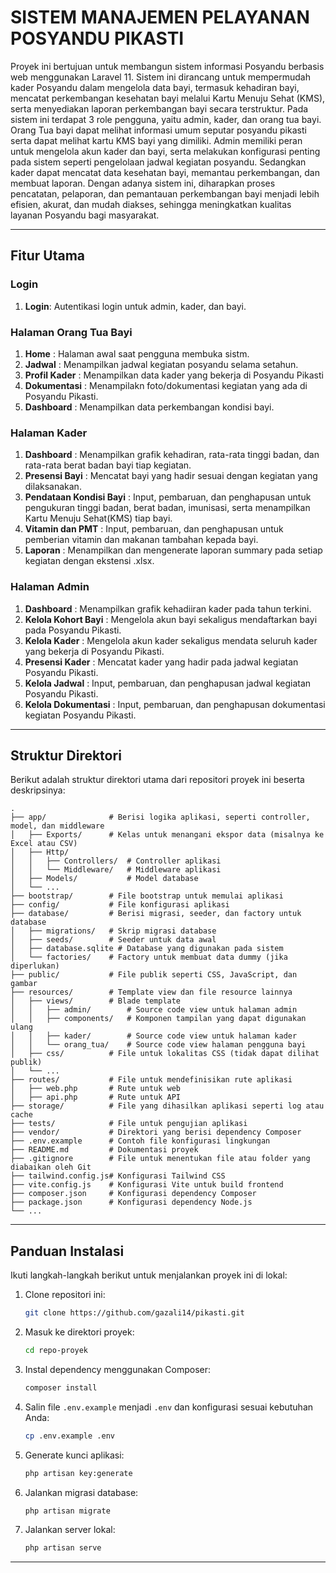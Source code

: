 # SISTEM MANAJEMEN PELAYANAN POSYANDU PIKASTI

Proyek ini bertujuan untuk membangun sistem informasi Posyandu berbasis web menggunakan Laravel 11. Sistem ini dirancang untuk mempermudah kader Posyandu dalam mengelola data bayi, termasuk kehadiran bayi, mencatat perkembangan kesehatan bayi melalui Kartu Menuju Sehat (KMS), serta menyediakan laporan perkembangan bayi secara terstruktur. Pada sistem ini terdapat 3 role pengguna, yaitu admin, kader, dan orang tua bayi. 
Orang Tua bayi dapat melihat informasi umum seputar posyandu pikasti serta dapat melihat kartu KMS bayi yang dimiliki. Admin memiliki peran untuk mengelola akun kader dan bayi, serta melakukan konfigurasi penting pada sistem seperti pengelolaan jadwal kegiatan posyandu. Sedangkan kader dapat mencatat data kesehatan bayi, memantau perkembangan, dan membuat laporan. 
Dengan adanya sistem ini, diharapkan proses pencatatan, pelaporan, dan pemantauan perkembangan bayi menjadi lebih efisien, akurat, dan mudah diakses, sehingga meningkatkan kualitas layanan Posyandu bagi masyarakat.

---

## Fitur Utama

### Login
1. **Login**: Autentikasi login untuk admin, kader, dan bayi.

### Halaman Orang Tua Bayi
1. **Home** : Halaman awal saat pengguna membuka sistm.
2. **Jadwal** : Menampilkan jadwal kegiatan posyandu selama setahun.
3. **Profil Kader** : Menampilkan data kader yang bekerja di Posyandu Pikasti
4. **Dokumentasi** : Menampilakn foto/dokumentasi kegiatan yang ada di Posyandu Pikasti.
5. **Dashboard** : Menampilkan data perkembangan kondisi bayi.

### Halaman Kader 
1. **Dashboard** : Menampilkan grafik kehadiran, rata-rata tinggi badan, dan rata-rata berat badan bayi tiap kegiatan.
2. **Presensi Bayi** : Mencatat bayi yang hadir sesuai dengan kegiatan yang dilaksanakan.
3. **Pendataan Kondisi Bayi** : Input, pembaruan, dan penghapusan untuk pengukuran tinggi badan, berat badan, imunisasi, serta menampilkan Kartu Menuju Sehat(KMS) tiap bayi.
4. **Vitamin dan PMT** : Input, pembaruan, dan penghapusan untuk pemberian vitamin dan makanan tambahan kepada bayi.
5. **Laporan** : Menampilkan dan mengenerate laporan summary pada setiap kegiatan dengan ekstensi .xlsx.

### Halaman Admin
1. **Dashboard** : Menampilkan grafik kehadiiran kader pada tahun terkini.
2. **Kelola Kohort Bayi** : Mengelola akun bayi sekaligus mendaftarkan bayi pada Posyandu Pikasti.
3. **Kelola Kader** : Mengelola akun kader sekaligus mendata seluruh kader yang bekerja di Posyandu Pikasti.
4. **Presensi Kader** : Mencatat kader yang hadir pada jadwal kegiatan Posyandu Pikasti.
5. **Kelola Jadwal** : Input, pembaruan, dan penghapusan jadwal kegiatan Posyandu Pikasti.
6. **Kelola Dokumentasi** : Input, pembaruan, dan penghapusan dokumentasi kegiatan Posyandu Pikasti.
---

## Struktur Direktori

Berikut adalah struktur direktori utama dari repositori proyek ini beserta deskripsinya:

```
.
├── app/              # Berisi logika aplikasi, seperti controller, model, dan middleware
│   ├── Exports/      # Kelas untuk menangani ekspor data (misalnya ke Excel atau CSV)
│   ├── Http/
│   │   ├── Controllers/  # Controller aplikasi
│   │   └── Middleware/   # Middleware aplikasi
│   ├── Models/           # Model database
│   └── ...
├── bootstrap/        # File bootstrap untuk memulai aplikasi
├── config/           # File konfigurasi aplikasi
├── database/         # Berisi migrasi, seeder, dan factory untuk database
│   ├── migrations/   # Skrip migrasi database
│   ├── seeds/        # Seeder untuk data awal
│   ├── database.sqlite # Database yang digunakan pada sistem
│   └── factories/    # Factory untuk membuat data dummy (jika diperlukan)
├── public/           # File publik seperti CSS, JavaScript, dan gambar
├── resources/        # Template view dan file resource lainnya
│   ├── views/        # Blade template
│   │   ├── admin/        # Source code view untuk halaman admin
│   │   ├── components/   # Komponen tampilan yang dapat digunakan ulang
│   │   ├── kader/        # Source code view untuk halaman kader
│   │   └── orang_tua/    # Source code view halaman pengguna bayi
│   ├── css/          # File untuk lokalitas CSS (tidak dapat dilihat publik)
│   └── ...
├── routes/           # File untuk mendefinisikan rute aplikasi
│   ├── web.php       # Rute untuk web
│   ├── api.php       # Rute untuk API
├── storage/          # File yang dihasilkan aplikasi seperti log atau cache
├── tests/            # File untuk pengujian aplikasi
├── vendor/           # Direktori yang berisi dependency Composer
├── .env.example      # Contoh file konfigurasi lingkungan
├── README.md         # Dokumentasi proyek
├── .gitignore        # File untuk menentukan file atau folder yang diabaikan oleh Git
├── tailwind.config.js# Konfigurasi Tailwind CSS
├── vite.config.js    # Konfigurasi Vite untuk build frontend
├── composer.json     # Konfigurasi dependency Composer
├── package.json      # Konfigurasi dependency Node.js
└── ...
```

---

## Panduan Instalasi

Ikuti langkah-langkah berikut untuk menjalankan proyek ini di lokal:

1. Clone repositori ini:
   ```bash
   git clone https://github.com/gazali14/pikasti.git
   ```
2. Masuk ke direktori proyek:
   ```bash
   cd repo-proyek
   ```
3. Instal dependency menggunakan Composer:
   ```bash
   composer install
   ```
4. Salin file `.env.example` menjadi `.env` dan konfigurasi sesuai kebutuhan Anda:
   ```bash
   cp .env.example .env
   ```
5. Generate kunci aplikasi:
   ```bash
   php artisan key:generate
   ```
6. Jalankan migrasi database:
   ```bash
   php artisan migrate
   ```
7. Jalankan server lokal:
   ```bash
   php artisan serve
   ```

---
